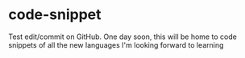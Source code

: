 # code-snippet

Test edit/commit on GitHub. One day soon, this will be home to code snippets of all the new languages I'm looking forward to learning

